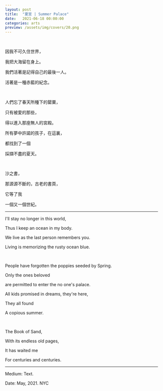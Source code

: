 ```yaml
---
layout: post
title:  "夏宮 | Summer Palace"
date:   2021-06-18 00:00:00
categories: arts
preview: /assets/img/covers/20.png
---
```


<br>

因我不可久住世界，

我把大海留在身上。

我們活著是記得自己的最後一人。

活著是一種赤藍的紀念。

<br>

人們忘了春天所種下的罌粟，

只有被愛的那些，

得以進入那座無人的宮殿。

所有夢中許諾的孩子，在這裏，

都找到了一個

採擷不盡的夏天。

<br>

沙之書，

那源源不斷的，古老的書頁，

它等了我

一個又一個世紀。

---

I'll stay no longer in this world,

Thus I keep an ocean in my body.

We live as the last person remembers you.

Living is memorizing the rusty ocean blue.

<br>

People have forgotten the poppies seeded by Spring.

Only the ones beloved

are permitted to enter the no one's palace.

All kids promised in dreams, they're here,

They all found 

A copious summer.

<br>

The Book of Sand,

With its endless old pages,

It has waited me

For centuries and centuries.

---

Medium: Text.

Date: May, 2021. NYC

